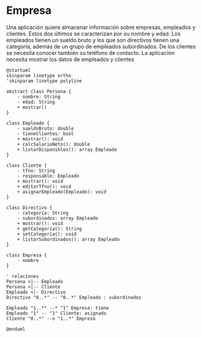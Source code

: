 # Empresa

Una aplicación quiere almacenar información sobre empresas, empleados y clientes. Estos dos últimos se caracterizan por su nombre y edad. Los empleados tienen un sueldo bruto y los que son directivos tienen una categoría, además de un grupo de empleados subordinados. De los clientes se necesita conocer también su teléfono de contacto. La aplicación necesita mostrar los datos de empleados y clientes

```plantuml
@startuml
skinparam linetype ortho
'skinparam linetype polyline

abstract class Persona {
    - nombre: String
    - edad: String
    + mostrar()
}

class Empleado {
    - sueldoBruto: double
    - tieneClientes: bool
    + mostrar(): void
    + calcSalarioNeto(): double
    + listarDisponibles(): array Empleado
}

class Cliente {
    - tfno: String
    - responsable: Empleado
    + mostrar(): void
    + editarTfno(): void
    + asignarEmpleado(Empleado): void
}

class Directivo {
    - categoría: String
    - subordinados: array Empleado
    + mostrar(): void
    + getCategoría(): String
    + setCategoría(): void
    + listarSubordinados(): array Empleado
}

class Empresa {
    - nombre
}

' relaciones
Persona <|-- Empleado
Persona <|-- Cliente
Empleado <|- Directivo
Directivo "0..*" -- "0..*" Empleado : subordinados

Empleado "1..*" --* "1" Empresa: tiene
Empleado "1" -- "1" Cliente: asignado
Cliente "0..*" --o "1..*" Empresa

@enduml
```